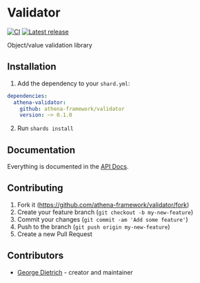 # Validator

[![CI](https://github.com/athena-framework/validator/workflows/CI/badge.svg)](https://github.com/athena-framework/validator/actions?query=workflow%3ACI)
[![Latest release](https://img.shields.io/github/release/athena-framework/validator.svg)](https://github.com/athena-framework/validator/releases)

Object/value validation library

## Installation

1. Add the dependency to your `shard.yml`:

```yaml
dependencies:
  athena-validator:
    github: athena-framework/validator
    version: ~> 0.1.0
```

2. Run `shards install`

## Documentation

Everything is documented in the [API Docs](https://athena-framework.github.io/validator/Athena/Validator.html).

## Contributing

1. Fork it (https://github.com/athena-framework/validator/fork)
2. Create your feature branch (`git checkout -b my-new-feature`)
3. Commit your changes (`git commit -am 'Add some feature'`)
4. Push to the branch (`git push origin my-new-feature`)
5. Create a new Pull Request

## Contributors

- [George Dietrich](https://github.com/blacksmoke16) - creator and maintainer

